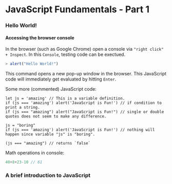 # JavaScript Fundamentals - Part 1

### Hello World!

#### Accessing the browser console
In the browser (such as Google Chrome) open a console via `"right click" + Inspect`. In this `Console`, testing code can be exectued. 
```javascript
> alert("Hello World!")
```
This command opens a new pop-up window in the browser. This JavaScript code will immediately get evaluated by hitting `Enter`.

Some more (commented) JavaScript code:
```
let js = 'amazing' // This is a variable definition.
if (js === 'amazing') alert('JavaScript is Fun!') // if condition to print a string.
if (js === "amazing") alert("JavaScript is Fun!") // single or double quotes does not seem to make any difference.

js = "boring"
if (js === 'amazing') alert('JavaScript is Fun!') // nothing will happen since variable "js" is "boring".

(js === "amazing") // returns `false`
```

Math operations in console:
```javascript
40+8+23-10 // 61
```

### A brief introduction to JavaScript


